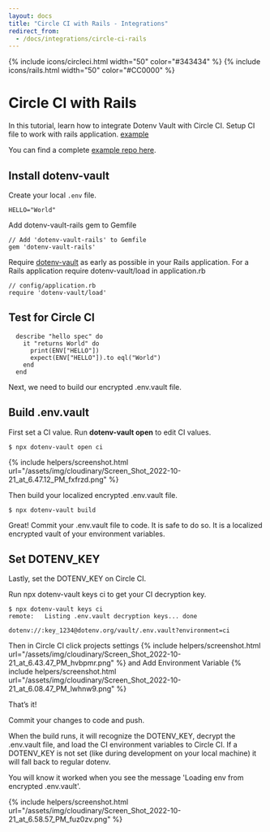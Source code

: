 ```yaml
---
layout: docs
title: "Circle CI with Rails - Integrations"
redirect_from:
  - /docs/integrations/circle-ci-rails
---
```


{% include icons/circleci.html width="50" color="#343434" %}
{% include icons/rails.html width="50" color="#CC0000" %}

# Circle CI with Rails

In this tutorial, learn how to integrate Dotenv Vault with Circle CI. Setup CI file to work with rails application. [example](https://github.com/dotenv-org/integration-example-circleci/blob/master/.circleci/config.yml)

You can find a complete [example repo here](https://github.com/dotenv-org/integration-example-circleci).

## Install dotenv-vault

Create your local `.env` file.

```
HELLO="World"
```

Add dotenv-vault-rails gem to Gemfile
```
// Add 'dotenv-vault-rails' to Gemfile
gem 'dotenv-vault-rails'
```

Require [dotenv-vault](https://github.com/dotenv-org/dotenv-vault-ruby) as early as possible in your Rails application. For a Rails application require dotenv-vault/load in application.rb

```
// config/application.rb
require 'dotenv-vault/load'
```

## Test for Circle CI
```
  describe "hello spec" do
    it "returns World" do
      print(ENV["HELLO"])
      expect(ENV["HELLO"]).to eql("World")
    end
  end
```

Next, we need to build our encrypted .env.vault file.

## Build .env.vault

First set a CI value. Run **dotenv-vault open** to edit CI values.

```
$ npx dotenv-vault open ci
```

{% include helpers/screenshot.html url="/assets/img/cloudinary/Screen_Shot_2022-10-21_at_6.47.12_PM_fxfrzd.png" %}

Then build your localized encrypted .env.vault file.

```
$ npx dotenv-vault build
```

Great! Commit your .env.vault file to code. It is safe to do so. It is a localized encrypted vault of your environment variables.

## Set DOTENV_KEY

Lastly, set the DOTENV_KEY on Circle CI.

Run npx dotenv-vault keys ci to get your CI decryption key.

```
$ npx dotenv-vault keys ci
remote:   Listing .env.vault decryption keys... done

dotenv://:key_1234@dotenv.org/vault/.env.vault?environment=ci
```

Then in Circle CI click projects settings
{% include helpers/screenshot.html url="/assets/img/cloudinary/Screen_Shot_2022-10-21_at_6.43.47_PM_hvbpmr.png" %} and Add Environment Variable
{% include helpers/screenshot.html url="/assets/img/cloudinary/Screen_Shot_2022-10-21_at_6.08.47_PM_lwhnw9.png" %}

That’s it!

Commit your changes to code and push.

When the build runs, it will recognize the DOTENV_KEY, decrypt the .env.vault file, and load the CI environment variables to Circle CI. If a DOTENV_KEY is not set (like during development on your local machine) it will fall back to regular dotenv.

You will know it worked when you see the message 'Loading env from encrypted .env.vault'.

{% include helpers/screenshot.html url="/assets/img/cloudinary/Screen_Shot_2022-10-21_at_6.58.57_PM_fuz0zv.png" %}
